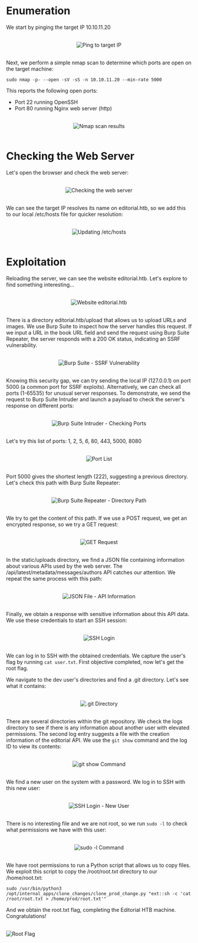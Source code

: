 <h1>Enumeration</h1>
<p>We start by pinging the target IP 10.10.11.20</p>
<br>
<center>
    <img src="https://github.com/alvaroogs013/WriteUp-HTB-Editorial/assets/131161276/08362971-cead-4896-a56e-fe40e75960f0" alt="Ping to target IP">
</center>
<br>

<p>Next, we perform a simple nmap scan to determine which ports are open on the target machine:</p>
<pre><code>sudo nmap -p- --open -sV -sS -n 10.10.11.20 --min-rate 5000</code></pre>
<p>This reports the following open ports:</p>
<ul>
    <li>Port 22 running OpenSSH</li>
    <li>Port 80 running Nginx web server (http)</li>
</ul>
<br>
<center>
    <img src="https://github.com/alvaroogs013/WriteUp-HTB-Editorial/assets/131161276/4b2effdb-f0b9-40c9-a839-c58bf90c92d9" alt="Nmap scan results">
</center>
<br>

<h1>Checking the Web Server</h1>
<p>Let's open the browser and check the web server:</p>
<br>
<center>
    <img src="https://github.com/alvaroogs013/WriteUp-HTB-Editorial/assets/131161276/9acff6bd-4f3d-4575-9021-a44b7bf6c1f4" alt="Checking the web server">
</center>
<br>

<p>We can see the target IP resolves its name on editorial.htb, so we add this to our local /etc/hosts file for quicker resolution:</p>
<br>
<center>
    <img src="https://github.com/alvaroogs013/WriteUp-HTB-Editorial/assets/131161276/02037fad-5f58-4e75-9aae-173b4b99cb8b" alt="Updating /etc/hosts">
</center>
<br>

<h1>Exploitation</h1>
<p>Reloading the server, we can see the website editorial.htb. Let's explore to find something interesting...</p>
<br>
<center>
    <img src="https://github.com/alvaroogs013/WriteUp-HTB-Editorial/assets/131161276/587b4d5d-c407-4c62-86ba-5c8316af0c06" alt="Website editorial.htb">
</center>
<br>

<p>There is a directory editorial.htb/upload that allows us to upload URLs and images. We use Burp Suite to inspect how the server handles this request. If we input a URL in the book URL field and send the request using Burp Suite Repeater, the server responds with a 200 OK status, indicating an SSRF vulnerability.</p>
<br>
<center>
    <img src="https://github.com/alvaroogs013/WriteUp-HTB-Editorial/assets/131161276/94fc8347-b13b-4f78-87db-834ab0d47af9" alt="Burp Suite - SSRF Vulnerability">
</center>
<br>

<p>Knowing this security gap, we can try sending the local IP (127.0.0.1) on port 5000 (a common port for SSRF exploits). Alternatively, we can check all ports (1-65535) for unusual server responses. To demonstrate, we send the request to Burp Suite Intruder and launch a payload to check the server's response on different ports:</p>
<br>
<center>
    <img src="https://github.com/alvaroogs013/WriteUp-HTB-Editorial/assets/131161276/4aa1d854-2fc9-4241-a09c-b495bb0eb21d" alt="Burp Suite Intruder - Checking Ports">
</center>
<br>

<p>Let's try this list of ports: 1, 2, 5, 6, 80, 443, 5000, 8080</p>
<br>
<center>
    <img src="https://github.com/alvaroogs013/WriteUp-HTB-Editorial/assets/131161276/63a2620a-bc9f-4dd4-8881-5ce8121aed9c" alt="Port List">
</center>
<br>

<p>Port 5000 gives the shortest length (222), suggesting a previous directory. Let's check this path with Burp Suite Repeater:</p>
<br>
<center>
    <img src="https://github.com/alvaroogs013/WriteUp-HTB-Editorial/assets/131161276/a5e3c986-c081-4fcf-9912-81a013a68e9c" alt="Burp Suite Repeater - Directory Path">
</center>
<br>

<p>We try to get the content of this path. If we use a POST request, we get an encrypted response, so we try a GET request:</p>
<br>
<center>
    <img src="https://github.com/alvaroogs013/WriteUp-HTB-Editorial/assets/131161276/33c8ccc8-6923-4107-9d23-c0e32ade964a" alt="GET Request">
</center>
<br>

<p>In the static/uploads directory, we find a JSON file containing information about various APIs used by the web server. The /api/latest/metadata/messages/authors API catches our attention. We repeat the same process with this path:</p>
<br>
<center>
    <img src="https://github.com/alvaroogs013/WriteUp-HTB-Editorial/assets/131161276/cdde3c9f-dae9-4d34-b583-34b2bd2e46b5" alt="JSON File - API Information">
</center>
<br>

<p>Finally, we obtain a response with sensitive information about this API data. We use these credentials to start an SSH session:</p>
<br>
<center>
    <img src="https://github.com/alvaroogs013/WriteUp-HTB-Editorial/assets/131161276/cde3b765-7f5a-4afd-a658-cf89af3f7d1d" alt="SSH Login">
</center>
<br>

<p>We can log in to SSH with the obtained credentials. We capture the user's flag by running <code>cat user.txt</code>. First objective completed, now let's get the root flag.</p>

<p>We navigate to the dev user's directories and find a .git directory. Let's see what it contains:</p>
<br>
<center>
    <img src="https://github.com/alvaroogs013/WriteUp-HTB-Editorial/assets/131161276/a815b606-687e-4f9d-a933-84db4dbdd1d9" alt=".git Directory">
</center>
<br>

<p>There are several directories within the git repository. We check the logs directory to see if there is any information about another user with elevated permissions. The second log entry suggests a file with the creation information of the editorial API. We use the <code>git show</code> command and the log ID to view its contents:</p>
<br>
<center>
    <img src="https://github.com/alvaroogs013/WriteUp-HTB-Editorial/assets/131161276/635ca00b-1685-4352-b021-ab04c1b8cd62" alt="git show Command">
</center>
<br>

<p>We find a new user on the system with a password. We log in to SSH with this new user:</p>
<br>
<center>
    <img src="https://github.com/alvaroogs013/WriteUp-HTB-Editorial/assets/131161276/dd4ef326-f2bd-448d-88ca-17dd0bc666de" alt="SSH Login - New User">
</center>
<br>

<p>There is no interesting file and we are not root, so we run <code>sudo -l</code> to check what permissions we have with this user:</p>
<br>
<center>
    <img src="https://github.com/alvaroogs013/WriteUp-HTB-Editorial/assets/131161276/9870d3b8-d78d-4ea0-b984-969c6cd83909" alt="sudo -l Command">
</center>
<br>

<p>We have root permissions to run a Python script that allows us to copy files. We exploit this script to copy the /root/root.txt directory to our /home/root.txt:</p>
<pre><code>sudo /usr/bin/python3 /opt/internal_apps/clone_changes/clone_prod_change.py "ext::sh -c 'cat /root/root.txt > /home/prod/root.txt'"</code></pre>

<p>And we obtain the root.txt flag, completing the Editorial HTB machine. Congratulations!</p>
<br>
<img src="https://github.com/alvaroogs013/WriteUp-HTB-Editorial/assets/131161276/0406d8fe-60be-497b-8628-1e8d83b8adf8" alt="Root Flag">
</center>

